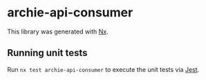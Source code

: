 # archie-api-consumer

This library was generated with [Nx](https://nx.dev).

## Running unit tests

Run `nx test archie-api-consumer` to execute the unit tests via [Jest](https://jestjs.io).

